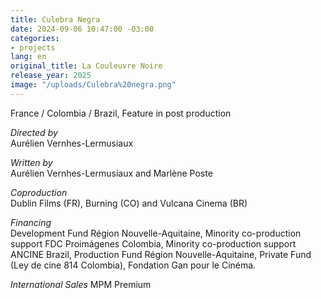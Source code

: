 ```yaml
---
title: Culebra Negra
date: 2024-09-06 10:47:00 -03:00
categories:
- projects
lang: en
original_title: La Couleuvre Noire
release_year: 2025
image: "/uploads/Culebra%20negra.png"
---
```


France / Colombia / Brazil, Feature in post production

_Directed by_  
Aurélien Vernhes-Lermusiaux

_Written by_  
Aurélien Vernhes-Lermusiaux and Marlène Poste

_Coproduction_  
Dublin Films (FR), Burning (CO) and Vulcana Cinema (BR)

_Financing_  
Development Fund Région Nouvelle-Aquitaine, Minority
co-production support FDC Proimágenes Colombia, Minority co-production
support ANCINE Brazil, Production Fund Région Nouvelle-Aquitaine, Private
Fund (Ley de cine 814 Colombia), Fondation Gan pour le Cinéma.

_International Sales_
 MPM Premium